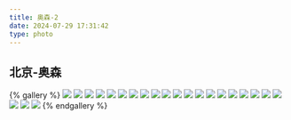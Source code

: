 ```yaml
---
title: 奥森-2
date: 2024-07-29 17:31:42
type: photo
---
```


## 北京-奥森

{% gallery %}
![](https://file-1305436646.file.myqcloud.com/blog/photo/11/DSCF3080.webp)
![](https://file-1305436646.file.myqcloud.com/blog/photo/11/DSCF3092.webp)
![](https://file-1305436646.file.myqcloud.com/blog/photo/11/DSCF3107.webp)
![](https://file-1305436646.file.myqcloud.com/blog/photo/11/DSCF3116.webp)
![](https://file-1305436646.file.myqcloud.com/blog/photo/11/DSCF3185.webp)
![](https://file-1305436646.file.myqcloud.com/blog/photo/11/DSCF3194.webp)
![](https://file-1305436646.file.myqcloud.com/blog/photo/11/DSCF3206.webp)
![](https://file-1305436646.file.myqcloud.com/blog/photo/11/DSCF3335.webp)
![](https://file-1305436646.file.myqcloud.com/blog/photo/11/DSCF3365.webp)
![](https://file-1305436646.file.myqcloud.com/blog/photo/11/DSCF3476.webp)
![](https://file-1305436646.file.myqcloud.com/blog/photo/11/DSCF3533.webp)
![](https://file-1305436646.file.myqcloud.com/blog/photo/11/DSCF3536.webp)
![](https://file-1305436646.file.myqcloud.com/blog/photo/11/DSCF3584.webp)
![](https://file-1305436646.file.myqcloud.com/blog/photo/11/DSCF3634.webp)
![](https://file-1305436646.file.myqcloud.com/blog/photo/11/DSCF3880.webp)
![](https://file-1305436646.file.myqcloud.com/blog/photo/11/DSCF3918.webp)
![](https://file-1305436646.file.myqcloud.com/blog/photo/11/DSCF4005.webp)
![](https://file-1305436646.file.myqcloud.com/blog/photo/11/DSCF4050.webp)
![](https://file-1305436646.file.myqcloud.com/blog/photo/11/DSCF4080.webp)
![](https://file-1305436646.file.myqcloud.com/blog/photo/11/DSCF4101.webp)
![](https://file-1305436646.file.myqcloud.com/blog/photo/11/DSCF4203.webp)
![](https://file-1305436646.file.myqcloud.com/blog/photo/11/DSCF4281.webp)
![](https://file-1305436646.file.myqcloud.com/blog/photo/11/DSCF4413.webp)
{% endgallery %}